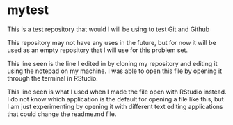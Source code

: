 # mytest
This is a test repository that would I will be using to test Git and Github

This repository may not have any uses in the future, but for now it will be used as an empty repository that I will use for this problem set.

This line seen is the line I edited in by cloning my repository and editing it using the notepad on my machine. I was able to open this file by opening it through the terminal in RStudio. 

This line seen is what I used when I made the file open with RStudio instead. I do not know which application is the default for opening a file like this, but I am just experimenting by opening it with different text editing applications that could change the readme.md file.
